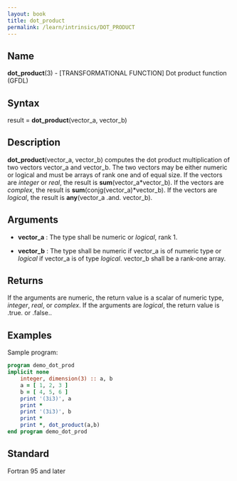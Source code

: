 ```yaml
---
layout: book
title: dot_product
permalink: /learn/intrinsics/DOT_PRODUCT
---
```

## __Name__

__dot\_product__(3) - \[TRANSFORMATIONAL FUNCTION\] Dot product function
(GFDL)

## __Syntax__

result = __dot\_product__(vector\_a, vector\_b)

## __Description__

__dot\_product__(vector\_a, vector\_b) computes the dot product
multiplication of two vectors vector\_a and vector\_b. The two vectors
may be either numeric or logical and must be arrays of rank one and of
equal size. If the vectors are _integer_ or _real_, the result is
__sum__(vector\_a\*vector\_b). If the vectors are _complex_, the result is
__sum__(conjg(vector\_a)\*vector\_b). If the vectors are _logical_, the
result is __any__(vector\_a .and. vector\_b).

## __Arguments__

  - __vector\_a__
    : The type shall be numeric or _logical_, rank 1.

  - __vector\_b__
    : The type shall be numeric if vector\_a is of numeric type or _logical_
    if vector\_a is of type _logical_. vector\_b shall be a rank-one
    array.

## __Returns__

If the arguments are numeric, the return value is a scalar of numeric
type, _integer_, _real_, or _complex_. If the arguments are _logical_, the
return value is .true. or .false..

## __Examples__

Sample program:

```fortran
program demo_dot_prod
implicit none
    integer, dimension(3) :: a, b
    a = [ 1, 2, 3 ]
    b = [ 4, 5, 6 ]
    print '(3i3)', a
    print *
    print '(3i3)', b
    print *
    print *, dot_product(a,b)
end program demo_dot_prod
```

## __Standard__

Fortran 95 and later
